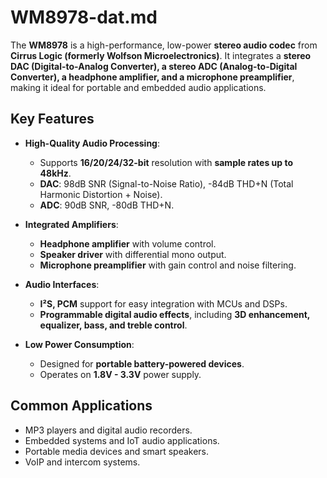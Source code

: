 
# WM8978-dat.md

The **WM8978** is a high-performance, low-power **stereo audio codec** from **Cirrus Logic (formerly Wolfson Microelectronics)**. It integrates a **stereo DAC (Digital-to-Analog Converter), a stereo ADC (Analog-to-Digital Converter), a headphone amplifier, and a microphone preamplifier**, making it ideal for portable and embedded audio applications.

## **Key Features**
- **High-Quality Audio Processing**:
  - Supports **16/20/24/32-bit** resolution with **sample rates up to 48kHz**.
  - **DAC**: 98dB SNR (Signal-to-Noise Ratio), -84dB THD+N (Total Harmonic Distortion + Noise).
  - **ADC**: 90dB SNR, -80dB THD+N.

- **Integrated Amplifiers**:
  - **Headphone amplifier** with volume control.
  - **Speaker driver** with differential mono output.
  - **Microphone preamplifier** with gain control and noise filtering.

- **Audio Interfaces**:
  - **I²S, PCM** support for easy integration with MCUs and DSPs.
  - **Programmable digital audio effects**, including **3D enhancement, equalizer, bass, and treble control**.

- **Low Power Consumption**:
  - Designed for **portable battery-powered devices**.
  - Operates on **1.8V - 3.3V** power supply.

## **Common Applications**
- MP3 players and digital audio recorders.
- Embedded systems and IoT audio applications.
- Portable media devices and smart speakers.
- VoIP and intercom systems.

